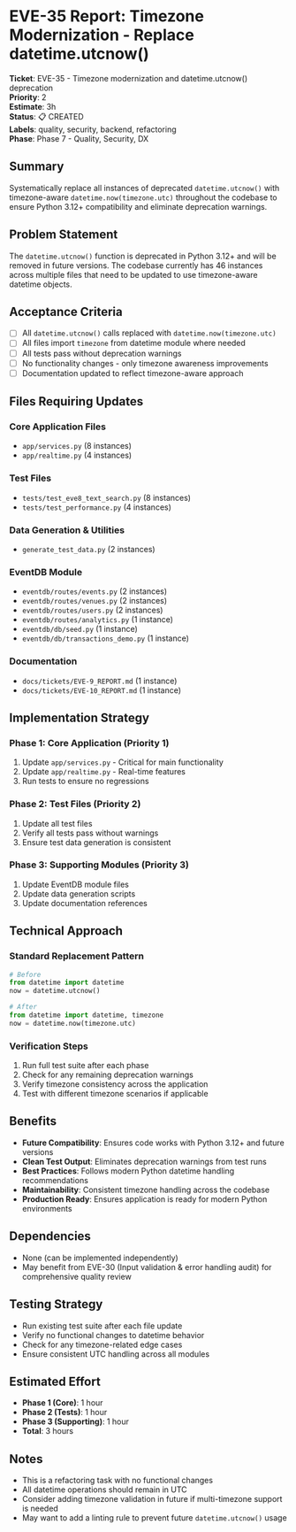 # EVE-35 Report: Timezone Modernization - Replace datetime.utcnow()

**Ticket**: EVE-35 - Timezone modernization and datetime.utcnow() deprecation  
**Priority**: 2  
**Estimate**: 3h  
**Status**: 📋 CREATED  
**Labels**: quality, security, backend, refactoring  
**Phase**: Phase 7 - Quality, Security, DX

## Summary

Systematically replace all instances of deprecated `datetime.utcnow()` with timezone-aware `datetime.now(timezone.utc)` throughout the codebase to ensure Python 3.12+ compatibility and eliminate deprecation warnings.

## Problem Statement

The `datetime.utcnow()` function is deprecated in Python 3.12+ and will be removed in future versions. The codebase currently has 46 instances across multiple files that need to be updated to use timezone-aware datetime objects.

## Acceptance Criteria

- [ ] All `datetime.utcnow()` calls replaced with `datetime.now(timezone.utc)`
- [ ] All files import `timezone` from datetime module where needed
- [ ] All tests pass without deprecation warnings
- [ ] No functionality changes - only timezone awareness improvements
- [ ] Documentation updated to reflect timezone-aware approach

## Files Requiring Updates

### Core Application Files
- `app/services.py` (8 instances)
- `app/realtime.py` (4 instances)

### Test Files
- `tests/test_eve8_text_search.py` (8 instances)
- `tests/test_performance.py` (4 instances)

### Data Generation & Utilities
- `generate_test_data.py` (2 instances)

### EventDB Module
- `eventdb/routes/events.py` (2 instances)
- `eventdb/routes/venues.py` (2 instances)
- `eventdb/routes/users.py` (2 instances)
- `eventdb/routes/analytics.py` (1 instance)
- `eventdb/db/seed.py` (1 instance)
- `eventdb/db/transactions_demo.py` (1 instance)

### Documentation
- `docs/tickets/EVE-9_REPORT.md` (1 instance)
- `docs/tickets/EVE-10_REPORT.md` (1 instance)

## Implementation Strategy

### Phase 1: Core Application (Priority 1)
1. Update `app/services.py` - Critical for main functionality
2. Update `app/realtime.py` - Real-time features
3. Run tests to ensure no regressions

### Phase 2: Test Files (Priority 2)
1. Update all test files
2. Verify all tests pass without warnings
3. Ensure test data generation is consistent

### Phase 3: Supporting Modules (Priority 3)
1. Update EventDB module files
2. Update data generation scripts
3. Update documentation references

## Technical Approach

### Standard Replacement Pattern
```python
# Before
from datetime import datetime
now = datetime.utcnow()

# After
from datetime import datetime, timezone
now = datetime.now(timezone.utc)
```

### Verification Steps
1. Run full test suite after each phase
2. Check for any remaining deprecation warnings
3. Verify timezone consistency across the application
4. Test with different timezone scenarios if applicable

## Benefits

- **Future Compatibility**: Ensures code works with Python 3.12+ and future versions
- **Clean Test Output**: Eliminates deprecation warnings from test runs
- **Best Practices**: Follows modern Python datetime handling recommendations
- **Maintainability**: Consistent timezone handling across the codebase
- **Production Ready**: Ensures application is ready for modern Python environments

## Dependencies

- None (can be implemented independently)
- May benefit from EVE-30 (Input validation & error handling audit) for comprehensive quality review

## Testing Strategy

- Run existing test suite after each file update
- Verify no functional changes to datetime behavior
- Check for any timezone-related edge cases
- Ensure consistent UTC handling across all modules

## Estimated Effort

- **Phase 1 (Core)**: 1 hour
- **Phase 2 (Tests)**: 1 hour  
- **Phase 3 (Supporting)**: 1 hour
- **Total**: 3 hours

## Notes

- This is a refactoring task with no functional changes
- All datetime operations should remain in UTC
- Consider adding timezone validation in future if multi-timezone support is needed
- May want to add a linting rule to prevent future `datetime.utcnow()` usage

